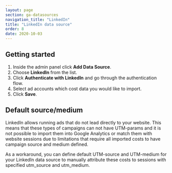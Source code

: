 ```yaml
---
layout: page
section: ga-datasources
navigation_title: "LinkedIn"
title: "LinkedIn data source"
order: 8
date: 2020-10-03
---
```


## Getting started

1. Inside the admin panel click **Add Data Source**.
2. Choose **LinkedIn** from the list.
3. Click **Authenticate with LinkedIn** and go through the authentication flow.
4. Select ad accounts which cost data you would like to import.
5. Click **Save**.

## Default source/medium

LinkedIn allows running ads that do not lead directly to your website. This means that these types of campaigns can not have UTM-params and it is not possible to import them into Google Analytics or match them with website sessions due to limitations that require all imported costs to have campaign source and medium defined.

As a workaround, you can define default UTM-source and UTM-medium for your LinkedIn data source to manually attribute these costs to sessions with specified utm_source and utm_medium.
